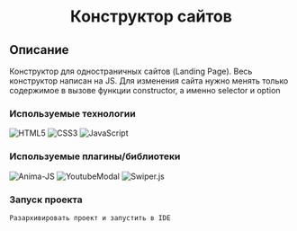 <h1 align="center">Конструктор сайтов</h1>

## Описание
Конструктор для одностраничных сайтов (Landing Page).
Весь конструктор написан на JS.
Для изменения сайта нужно менять только содержимое в вызове функции constructor, а именно selector и option


### Используемые технологии
![HTML5](https://img.shields.io/badge/-HTML5-black?style=flat-square&logo=html5&logoColor=html)
![CSS3](https://img.shields.io/badge/-CSS3-black?style=flat-square&logo=css3&logoColor=css3)
![JavaScript](https://img.shields.io/badge/-JavaScript-black?style=flat-square&logo=javascript)

### Используемые плагины/библиотеки
![Anima-JS](https://img.shields.io/badge/-Animate-Js-black?style=flat-square&logo=animate.js&logoColor=animate.js)
![YoutubeModal](https://img.shields.io/badge/-YoutubeModal-black?style=flat-square&logo=youtubemodal&logoColor=youtubemodal)
![Swiper.js](https://img.shields.io/badge/-Swiper-Js-black?style=flat-square&logo=swiper.js&logoColor=swiper.js)


### Запуск проекта
```
Разархивировать проект и запустить в IDE
```
